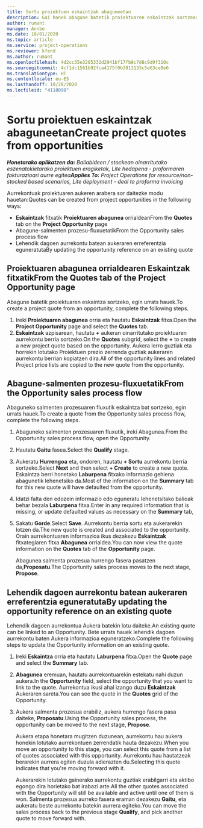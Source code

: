 ```yaml
---
title: Sortu proiektuen eskaintzak abaguneetan
description: Gai honek abagune batetik proiektuaren eskaintzak sortzeari buruzko informazioa ematen du.
author: rumant
manager: Annbe
ms.date: 10/01/2020
ms.topic: article
ms.service: project-operations
ms.reviewer: kfend
ms.author: rumant
ms.openlocfilehash: 4d2cc35e3205332d2941bf17fb8c7d8c9d9f310c
ms.sourcegitcommit: 4cf1dc1561b92fca4175f0b3813133c5e63ce8e6
ms.translationtype: HT
ms.contentlocale: eu-ES
ms.lasthandoff: 10/28/2020
ms.locfileid: "4118098"
---
```

# <a name="create-project-quotes-from-opportunities"></a><span data-ttu-id="8d809-103">Sortu proiektuen eskaintzak abaguneetan</span><span class="sxs-lookup"><span data-stu-id="8d809-103">Create project quotes from opportunities</span></span>

<span data-ttu-id="8d809-104">_**Honetarako aplikatzen da:** Baliabideen / stockean oinarritutako eszenatokietarako proiektuen eragiketak, Lite hedapena - proformaren fakturazioari aurre egitea_</span><span class="sxs-lookup"><span data-stu-id="8d809-104">_**Applies To:** Project Operations for resource/non-stocked based scenarios, Lite deployment - deal to proforma invoicing_</span></span>

<span data-ttu-id="8d809-105">Aurrekontuak proiektuaren aukeren arabera sor daitezke modu hauetan:</span><span class="sxs-lookup"><span data-stu-id="8d809-105">Quotes can be created from project opportunities in the following ways:</span></span>

- <span data-ttu-id="8d809-106">**Eskaintzak** fitxatik **Proiektuaren abagunea** orrialdean</span><span class="sxs-lookup"><span data-stu-id="8d809-106">From the **Quotes** tab on the **Project Opportunity** page</span></span>
- <span data-ttu-id="8d809-107">Abagune-salmenten prozesu-fluxuetatik</span><span class="sxs-lookup"><span data-stu-id="8d809-107">From the Opportunity sales process flow</span></span>
- <span data-ttu-id="8d809-108">Lehendik dagoen aurrekontu batean aukeraren erreferentzia eguneratuta</span><span class="sxs-lookup"><span data-stu-id="8d809-108">By updating the opportunity reference on an existing quote</span></span>

## <a name="from-the-quotes-tab-of-the-project-opportunity-page"></a><span data-ttu-id="8d809-109">Proiektuaren abagunea orrialdearen Eskaintzak fitxatik</span><span class="sxs-lookup"><span data-stu-id="8d809-109">From the Quotes tab of the Project Opportunity page</span></span>

<span data-ttu-id="8d809-110">Abagune batetik proiektuaren eskaintza sortzeko, egin urrats hauek.</span><span class="sxs-lookup"><span data-stu-id="8d809-110">To create a project quote from an opportunity, complete the following steps.</span></span>

1. <span data-ttu-id="8d809-111">Ireki **Proiektuaren abagunea** orria eta hautatu **Eskaintzak** fitxa.</span><span class="sxs-lookup"><span data-stu-id="8d809-111">Open the **Project Opportunity** page and select the **Quotes** tab.</span></span> 
2. <span data-ttu-id="8d809-112">**Eskaintzak** azpisarean, hautatu **+** aukeran oinarritutako proiektuaren aurrekontu berria sortzeko.</span><span class="sxs-lookup"><span data-stu-id="8d809-112">On the **Quotes** subgrid, select the **+** to create a new project quote based on the opportunity.</span></span> <span data-ttu-id="8d809-113">Aukera lerro guztiak eta horrekin lotutako Proiektuen prezio zerrenda guztiak aukeraren aurrekontu berrian kopiatzen dira.</span><span class="sxs-lookup"><span data-stu-id="8d809-113">All of the opportunity lines and related Project price lists are copied to the new quote from the opportunity.</span></span>

## <a name="from-the-opportunity-sales-process-flow"></a><span data-ttu-id="8d809-114">Abagune-salmenten prozesu-fluxuetatik</span><span class="sxs-lookup"><span data-stu-id="8d809-114">From the Opportunity sales process flow</span></span>

<span data-ttu-id="8d809-115">Abaguneko salmenten prozesuaren fluxutik eskaintza bat sortzeko, egin urrats hauek.</span><span class="sxs-lookup"><span data-stu-id="8d809-115">To create a quote from the Opportunity sales process flow, complete the following steps.</span></span>

1. <span data-ttu-id="8d809-116">Abaguneko salmenten prozesuaren fluxutik, ireki Abagunea.</span><span class="sxs-lookup"><span data-stu-id="8d809-116">From the Opportunity sales process flow, open the Opportunity.</span></span>
2. <span data-ttu-id="8d809-117">Hautatu **Gaitu** fasea.</span><span class="sxs-lookup"><span data-stu-id="8d809-117">Select the **Qualify** stage.</span></span> 
3. <span data-ttu-id="8d809-118">Aukeratu **Hurrengoa** eta, ondoren, hautatu **+ Sortu** aurrekontu berria sortzeko.</span><span class="sxs-lookup"><span data-stu-id="8d809-118">Select **Next** and then select **+ Create** to create a new quote.</span></span> <span data-ttu-id="8d809-119">Eskaintza berri honetako **Laburpena** fitxako informazio gehiena abagunetik lehenetsiko da.</span><span class="sxs-lookup"><span data-stu-id="8d809-119">Most of the information on the **Summary** tab for this new quote will have defaulted from the opportunity.</span></span> 
4. <span data-ttu-id="8d809-120">Idatzi falta den edozein informazio edo eguneratu lehenetsitako balioak behar bezala **Laburpena** fitxa.</span><span class="sxs-lookup"><span data-stu-id="8d809-120">Enter in any required information that is missing, or update defaulted values as necessary on the **Summary** tab,</span></span>
5. <span data-ttu-id="8d809-121">Sakatu **Gorde**.</span><span class="sxs-lookup"><span data-stu-id="8d809-121">Select **Save**.</span></span> <span data-ttu-id="8d809-122">Aurrekontu berria sortu eta aukerarekin lotzen da.</span><span class="sxs-lookup"><span data-stu-id="8d809-122">The new quote is created and associated to the opportunity.</span></span> <span data-ttu-id="8d809-123">Orain aurrekontuaren informazioa ikus dezakezu **Eskaintzak** fitxategiaren fitxa **Abagunea** orrialdea.</span><span class="sxs-lookup"><span data-stu-id="8d809-123">You can now view the quote information on the **Quotes** tab of the **Opportunity** page.</span></span> 

   <span data-ttu-id="8d809-124">Abagunea salmenta prozesua hurrengo fasera pasatzen da,**Proposatu**.</span><span class="sxs-lookup"><span data-stu-id="8d809-124">The Opportunity sales process moves to the next stage, **Propose**.</span></span>


## <a name="by-updating-the-opportunity-reference-on-an-existing-quote"></a><span data-ttu-id="8d809-125">Lehendik dagoen aurrekontu batean aukeraren erreferentzia eguneratuta</span><span class="sxs-lookup"><span data-stu-id="8d809-125">By updating the opportunity reference on an existing quote</span></span>

<span data-ttu-id="8d809-126">Lehendik dagoen aurrekontua Aukera batekin lotu daiteke.</span><span class="sxs-lookup"><span data-stu-id="8d809-126">An existing quote can be linked to an Opportunity.</span></span> <span data-ttu-id="8d809-127">Bete urrats hauek lehendik dagoen aurrekontu baten Aukera informazioa eguneratzeko.</span><span class="sxs-lookup"><span data-stu-id="8d809-127">Complete the following steps to update the Opportunity information on an existing quote.</span></span>

1. <span data-ttu-id="8d809-128">Ireki **Eskaintza** orria eta hautatu **Laburpena** fitxa.</span><span class="sxs-lookup"><span data-stu-id="8d809-128">Open the **Quote** page and select the **Summary** tab.</span></span>
2. <span data-ttu-id="8d809-129">**Abagunea** eremuan, hautatu aurrekontuarekin estekatu nahi duzun aukera.</span><span class="sxs-lookup"><span data-stu-id="8d809-129">In the **Opportunity** field, select the opportunity that you want to link to the quote.</span></span> <span data-ttu-id="8d809-130">Aurrekontua ikusi ahal izango duzu **Eskaintzak** Aukeraren sareta.</span><span class="sxs-lookup"><span data-stu-id="8d809-130">You can see the quote in the **Quotes** grid of the Opportunity.</span></span> 
3. <span data-ttu-id="8d809-131">Aukera salmenta prozesua erabiliz, aukera hurrengo fasera pasa daiteke, **Proposatu**.</span><span class="sxs-lookup"><span data-stu-id="8d809-131">Using the Opportunity sales process, the opportunity can be moved to the next stage, **Propose**.</span></span> 

   <span data-ttu-id="8d809-132">Aukera etapa honetara mugitzen duzunean, aurrekontu hau aukera honekin lotutako aurrekontuen zerrendatik hauta dezakezu.</span><span class="sxs-lookup"><span data-stu-id="8d809-132">When you move an opportunity to this stage, you can select this quote from a list of quotes associated with this opportunity.</span></span> <span data-ttu-id="8d809-133">Aurrekontu hau hautatzeak berarekin aurrera egiten duzula adierazten du.</span><span class="sxs-lookup"><span data-stu-id="8d809-133">Selecting this quote indicates that you're moving forward with it.</span></span>

   <span data-ttu-id="8d809-134">Aukerarekin lotutako gainerako aurrekontu guztiak erabilgarri eta aktibo egongo dira horietako bat irabazi arte.</span><span class="sxs-lookup"><span data-stu-id="8d809-134">All the other quotes associated with the Opportunity will still be available and active until one of them is won.</span></span> <span data-ttu-id="8d809-135">Salmenta prozesua aurreko fasera eraman dezakezu **Gaitu**, eta aukeratu beste aurrekontu batekin aurrera egiteko.</span><span class="sxs-lookup"><span data-stu-id="8d809-135">You can move the sales process back to the previous stage **Qualify**, and pick another quote to move forward with.</span></span>
